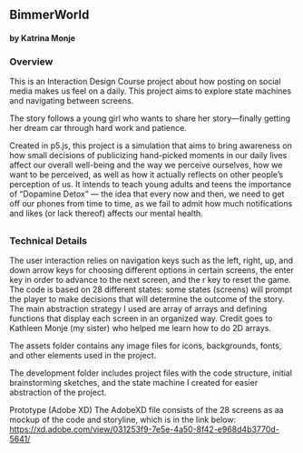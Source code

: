 ## BimmerWorld
#### by Katrina Monje


### Overview
This is an Interaction Design Course project about how posting on social media makes us feel on a daily. This project aims to explore state machines and navigating between screens.

The story follows a young girl who wants to share her story—finally getting her dream car through hard work and patience.

Created in p5.js, this project is a simulation that aims to bring awareness on how small decisions of publicizing hand-picked moments in our daily lives affect our overall well-being and the way we perceive ourselves, how we want to be perceived, as well as how it actually reflects on other people’s perception of us. It intends to teach young adults and teens the importance of “Dopamine Detox” — the idea that every now and then, we need to get off our phones from time to time, as we fail to admit how much notifications and likes (or lack thereof) affects our mental health. 
##

### Technical Details
The user interaction relies on navigation keys such as the left, right, up, and down arrow keys for choosing different options in certain screens, the enter key in order to advance to the next screen, and the r key to reset the game. The code is based on 28 different states: some states (screens) will prompt the player to make decisions that will determine the outcome of the story. The main abstraction strategy I used are array of arrays and defining functions that display each screen in an organized way. Credit goes to Kathleen Monje (my sister) who helped me learn how to do 2D arrays. 

The assets folder contains any image files for icons, backgrounds, fonts, and other elements used in the project.

The development folder includes project files with the code structure, initial brainstorming sketches, and the state machine I created for easier abstraction of the project.  

Prototype (Adobe XD)
The AdobeXD file consists of the 28 screens as aa mockup of the code and storyline, which is in the link below:
https://xd.adobe.com/view/031253f9-7e5e-4a50-8f42-e968d4b3770d-5641/



